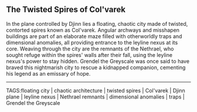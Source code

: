 ## The Twisted Spires of Col'varek

In the plane controlled by Djinn lies a floating, chaotic city made of twisted, contorted spires known as Col'varek. Angular archways and misshapen buildings are part of an elaborate maze filled with otherworldly traps and dimensional anomalies, all providing entrance to the leyline nexus at its core. Weaving through the city are the remnants of the Nethrael, who sought refuge within the spires' walls after their fall, using the leyline nexus's power to stay hidden. Grendel the Greyscale was once said to have braved this nightmarish city to rescue a kidnapped companion, cementing his legend as an emissary of hope.


---

TAGS:floating city | chaotic architecture | twisted spires | Col'varek | Djinn plane | leyline nexus | Nethrael remnants | dimensional anomalies | traps | Grendel the Greyscale
